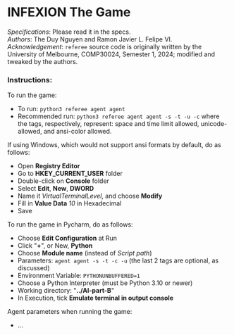 # INFEXION The Game

*Specifications*: Please read it in the specs.<br>
*Authors*: The Duy Nguyen and Ramon Javier L. Felipe VI.
*Acknowledgement*: `referee` source code is originally written by the
University of Melbourne, COMP30024, Semester 1, 2024; modified and tweaked by the authors.

### Instructions:

To run the game:
* To run: `python3 referee agent agent`
* Recommended run: `python3 referee agent agent -s -t -u -c` where the tags, respectively,
  represent: space and time limit allowed, unicode-allowed, and ansi-color allowed.

If using Windows, which would not support ansi formats by default, do as follows:
* Open **Registry Editor**
* Go to **HKEY_CURRENT_USER** folder
* Double-click on **Console** folder
* Select **Edit**, **New**, **DWORD**
* Name it *VirtualTerminalLevel*, and choose **Modify**
* Fill in **Value Data** *10* in Hexadecimal
* Save

To run the game in Pycharm, do as follows:
* Choose **Edit Configuration** at Run
* Click "**+**", or New, **Python**
* Choose **Module name** (instead of *Script path*)
* Parameters: `agent agent -s -t -c -u` (the last 2 tags are optional, as discussed)
* Environment Variable: `PYTHONUNBUFFERED=1`
* Choose a Python Interpreter (must be Python 3.10 or newer)
* Working directory: "**../AI-part-B**"
* In Execution, tick **Emulate terminal in output console**

Agent parameters when running the game:
* ...

